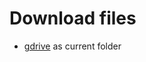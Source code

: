 
# Download files

- [gdrive](https://drive.google.com/open?id=1eHfPSZOkP5FMHzpPATu3qBKjK3TmVMWx) as current folder